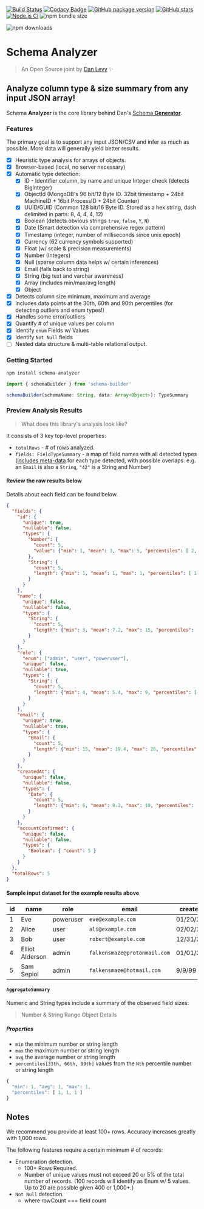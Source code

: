 [![Build Status](https://travis-ci.org/justsml/schema-analyzer.svg?branch=master)](https://travis-ci.org/justsml/schema-analyzer)
[![Codacy Badge](https://api.codacy.com/project/badge/Grade/b2c9bcb087db456a991655c3e87126a7)](https://www.codacy.com/manual/justsml/schema-analyzer?utm_source=github.com&amp;utm_medium=referral&amp;utm_content=justsml/schema-analyzer&amp;utm_campaign=Badge_Grade)
[![GitHub package version](https://img.shields.io/github/package-json/v/justsml/schema-analyzer.svg?style=flat)](https://github.com/justsml/schema-analyzer)
[![GitHub stars](https://img.shields.io/github/stars/justsml/schema-analyzer.svg?label=Stars&style=flat)](https://github.com/justsml/schema-analyzer)
[![Node.js CI](https://github.com/justsml/schema-analyzer/workflows/Node.js%20CI/badge.svg)](https://github.com/justsml/schema-analyzer/actions)
![npm bundle size](https://img.shields.io/bundlephobia/minzip/schema-analyzer?color=green)
<!-- ![GitHub code size in bytes](https://img.shields.io/github/languages/code-size/justsml/schema-analyzer) -->
![npm downloads](https://img.shields.io/npm/dm/schema-analyzer?color=yellow&label=npm%20downloads&logo=npm)
<!-- ![GitHub All Releases](https://img.shields.io/github/downloads/justsml/schema-analyzer/total?color=cyan&label=github%20release%20downloads) -->

# Schema Analyzer

> An Open Source joint by [Dan Levy](https://danlevy.net/) ✨

## Analyze column type & size summary from any input JSON array!

Schema **Analyzer** is the core library behind Dan's [Schema **Generator**](https://github.com/justsml/schema-generator).

### Features

The primary goal is to support any input JSON/CSV and infer as much as possible. More data will generally yield better results.

- [x] Heuristic type analysis for arrays of objects.
- [x] Browser-based (local, no server necessary)
- [x] Automatic type detection:
  - [x] ID - Identifier column, by name and unique Integer check (detects BigInteger)
  - [x] ObjectId (MongoDB's 96 bit/12 Byte ID. 32bit timestamp + 24bit MachineID + 16bit ProcessID + 24bit Counter)
  - [x] UUID/GUID (Common 128 bit/16 Byte ID. Stored as a hex string, dash delimited in parts: 8, 4, 4, 4, 12)
  - [x] Boolean (detects obvious strings `true`, `false`, `Y`, `N`)
  - [x] Date (Smart detection via comprehensive regex pattern)
  - [x] Timestamp (integer, number of milliseconds since unix epoch)
  - [x] Currency (62 currency symbols supported)
  - [x] Float (w/ scale & precision measurements)
  - [x] Number (Integers)
  - [x] Null (sparse column data helps w/ certain inferences)
  - [x] Email (falls back to string)
  - [x] String (big text and varchar awareness)
  - [x] Array (includes min/max/avg length)
  - [x] Object
- [x] Detects column size minimum, maximum and average
- [x] Includes data points at the 30th, 60th and 90th percentiles (for detecting outliers and enum types!)
- [x] Handles some error/outliers
- [x] Quantify # of unique values per column
- [x] Identify `enum` Fields w/ Values
- [x] Identify `Not Null` fields
- [ ] Nested data structure & multi-table relational output.
<!-- - [ ] _Un-de-normalize_ JSON into flat typed objects. -->

### Getting Started

```js
npm install schema-analyzer
```

```js
import { schemaBuilder } from 'schema-builder'

schemaBuilder(schemaName: String, data: Array<Object>): TypeSummary
```

### Preview Analysis Results

> What does this library's analysis look like?

It consists of 3 key top-level properties:

- `totalRows` - # of rows analyzed.
- `fields: FieldTypeSummary` - a map of field names with all detected types ([includes meta-data](#fieldtypesummary) for each type detected, with possible overlaps. e.g. an `Email` is also a `String`, `"42"` is a String and Number)

#### Review the raw results below

Details about each field can be found below.

```json
{
  "fields": {
    "id": {
      "unique": true,
      "nullable": false,
      "types": {
        "Number": {
          "count": 5,
          "value": {"min": 1, "mean": 3, "max": 5, "percentiles": [ 2, 4, 5 ] }
        },
        "String": {
          "count": 5,
          "length": {"min": 1, "mean": 1, "max": 1, "percentiles": [ 1, 1, 1 ] }
        }
      }
    },
    "name": {
      "unique": false,
      "nullable": false,
      "types": {
        "String": {
          "count": 5,
          "length": {"min": 3, "mean": 7.2, "max": 15, "percentiles": [ 3, 10, 15 ] }
        }
      }
    },
    "role": {
      "enum": ["admin", "user", "poweruser"],
      "unique": false,
      "nullable": true,
      "types": {
        "String": {
          "count": 5,
          "length": {"min": 4, "mean": 5.4, "max": 9, "percentiles": [ 4, 5, 9 ] }
        }
      }
    },
    "email": {
      "unique": true,
      "nullable": true,
      "types": {
        "Email": {
          "count": 5,
          "length": {"min": 15, "mean": 19.4, "max": 26, "percentiles": [ 15, 23, 26 ] }
        }
      }
    },
    "createdAt": {
      "unique": false,
      "nullable": false,
      "types": {
        "Date": {
          "count": 5,
          "length": {"min": 6, "mean": 9.2, "max": 10, "percentiles": [ 10, 10, 10 ] }
        }
      }
    },
    "accountConfirmed": {
      "unique": false,
      "nullable": false,
      "types": {
        "Boolean": { "count": 5 }
      }
    }
  },
  "totalRows": 5
}
```

#### Sample input dataset for the example results above

| id | name            | role      | email                        | createdAt  | accountConfirmed |
|----|-----------------|-----------|------------------------------|------------|------------------|
| 1  | Eve             | poweruser | `eve@example.com`            | 01/20/2020 | false            |
| 2  | Alice           | user      | `ali@example.com`            | 02/02/2020 | true             |
| 3  | Bob             | user      | `robert@example.com`         | 12/31/2019 | true             |
| 4  | Elliot Alderson | admin     | `falkensmaze@protonmail.com` | 01/01/2001 | false            |
| 5  | Sam Sepiol      | admin     | `falkensmaze@hotmail.com`    | 9/9/99     | true             |



#### `AggregateSummary`

Numeric and String types include a summary of the observed field sizes:

> Number & String Range Object Details

##### Properties

- `min` the minimum number or string length
- `max` the maximum number or string length
- `avg` the average number or string length
- `percentiles[33th, 66th, 99th]` values from the `Nth` percentile number or string length

```js
{
  "min": 1, "avg": 1, "max": 1,
  "percentiles": [ 1, 1, 1 ]
}
```

## Notes

We recommend you provide at least 100+ rows. Accuracy increases greatly with 1,000 rows.

The following features require a certain minimum # of records:

- Enumeration detection.
  - 100+ Rows Required.
  - Number of unique values must not exceed 20 or 5% of the total number of records. (100 records will identify as Enum w/ 5 values. Up to 20 are possible given 400 or 1,000+.)
- `Not Null` detection.
  - where rowCount === field count

